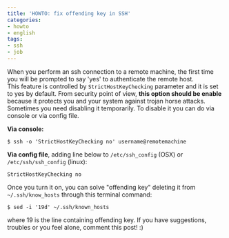```yaml
---
title: 'HOWTO: fix offending key in SSH'
categories:
- howto
- english
tags:
- ssh
- job
---
```

When you perform an ssh connection to a remote machine, the first time you will
be prompted to say 'yes' to authenticate the remote host.  
This feature is controlled by `StrictHostKeyChecking` parameter and it is
set to yes by default. From security point of view, **this option should be
enable** because it protects you and your system against trojan horse attacks.  
Sometimes you need disabling it temporarily. To disable it you can do via
console or via config file.

**Via console:**

```
$ ssh -o 'StrictHostKeyChecking no' username@remotemachine
```

**Via config file**, adding line below to `/etc/ssh_config` (OSX) or `/etc/ssh/ssh_config` (linux):

```
StrictHostKeyChecking no
```

Once you turn it on, you can solve "offending key" deleting it from
`~/.ssh/know_hosts` through this terminal command:

```
$ sed -i '19d' ~/.ssh/known_hosts
```
where 19 is the line containing offending key.
If you have suggestions, troubles or you feel alone, comment this post! :)
